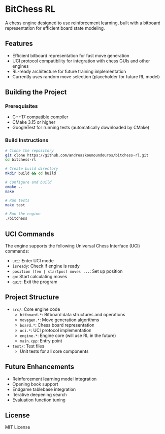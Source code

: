# BitChess RL

A chess engine designed to use reinforcement learning, built with a bitboard representation for efficient board state modeling.

## Features

- Efficient bitboard representation for fast move generation
- UCI protocol compatibility for integration with chess GUIs and other engines
- RL-ready architecture for future training implementation
- Currently uses random move selection (placeholder for future RL model)

## Building the Project

### Prerequisites

- C++17 compatible compiler
- CMake 3.15 or higher
- GoogleTest for running tests (automatically downloaded by CMake)

### Build Instructions

```bash
# Clone the repository
git clone https://github.com/andreaskoumoundouros/bitchess-rl.git
cd bitchess-rl

# Create build directory
mkdir build && cd build

# Configure and build
cmake ..
make

# Run tests
make test

# Run the engine
./bitchess
```

## UCI Commands

The engine supports the following Universal Chess Interface (UCI) commands:

- `uci`: Enter UCI mode
- `isready`: Check if engine is ready
- `position [fen | startpos] moves ...`: Set up position
- `go`: Start calculating moves
- `quit`: Exit the program

## Project Structure

- `src/`: Core engine code
  - `bitboard.*`: Bitboard data structures and operations
  - `movegen.*`: Move generation algorithms
  - `board.*`: Chess board representation
  - `uci.*`: UCI protocol implementation
  - `engine.*`: Engine core (will use RL in the future)
  - `main.cpp`: Entry point
- `test/`: Test files
  - Unit tests for all core components

## Future Enhancements

- Reinforcement learning model integration
- Opening book support
- Endgame tablebase integration
- Iterative deepening search
- Evaluation function tuning

## License

MIT License